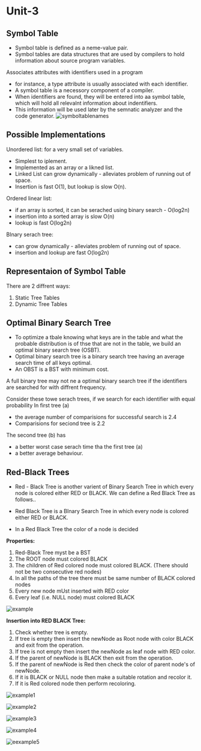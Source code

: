 # Unit-3 #

## Symbol Table ##

- Symbol table is defined as a neme-value pair.
- Symbol tables are data structures that are used by compilers to hold information about source program variables.

Associates attributes with identifiers used in a program

- for instance, a type attribute is usually associated with each identifier.
- A symbol table is a necessory component of a compiler.
- When identifiers are found, they will be entered into aa symbol table, which will hold all relevalnt information about indentifiers.
- This information will be used later by the semnatic analyzer and the code generator.
![symboltablenames](symboltablenames.jpeg)

## Possible Implementations ##

Unordered list: for a very small set of variables.

- Simplest to iplement.
- Implemented as an array or a likned list.
- Linked List can grow dynamically - alleviates problem of running out of space.
- Insertion is fast O(1), but lookup is slow O(n).

Ordered linear list:

- if an array is sorted, it can be serached using binary search - O(log2n)
- insertion into a sorted array is slow O(n)
- lookup is fast O(log2n)

BInary serach tree:

- can grow dynamically - alleviates problem of running out of space.
- insertion and lookup are fast O(log2n)

## Representaion of Symbol Table ##

There are 2 diffrent ways:

1. Static Tree Tables
2. Dynamic Tree Tables

## Optimal Binary Search Tree ##

- To optimize a tbale knowing what keys are in the table and what the probable distribution is of thse that are not in the table, we build an optimal binary search tree (OSBT).
- Optimal binary search tree is a binary search tree having an average search time of all keys optimal.
- An OBST is a BST with minimum cost.

A full binary tree may not ne a optimal binary search tree if the identifiers are searched for with diffrent frequency.

Consider these towe serach trees, if we search for each identifier with equal probability
In first tree (a)

- the average number of comparisions for successful search is 2.4
- Comparisions for seciond tree is 2.2

The second tree (b) has

- a better worst case serach time tha the first tree (a)
- a better average behaviour.

## Red-Black Trees ##

- Red - Black Tree is another varient of Binary Search Tree in which every node is colored either RED or BLACK. We can define a Red Black Tree as follows..

- Red Black Tree is a BInary Search Tree in which every node is colored either RED or BLACK.

- In a Red Black Tree the color of a node is decided

**Properties:**

1. Red-Black Tree myst be a BST
2. The ROOT node must colored BLACK
3. The children of Red colored node must colored BLACK. (There should not be two consecutive red nodes)
4. In all the paths of the tree there must be same number of BLACK colored nodes
5. Every new node mUst inserted with RED color
6. Every leaf (i.e. NULL node) must colored BLACK

![example](example.jpg)

**Insertion into RED BLACK Tree:**

1. Check whether tree is empty.
2. If tree is empty then insert the newNode as Root node with color BLACK and exit from the operation.
3. If tree is not empty then insert the newNode as leaf node with RED color.
4. If the parent of newNode is BLACK then exit from the operation.
5. If the parent of newNode is Red then check the color of parent node's of newNode.
6. If it is BLACK or NULL node then make a suitable rotation and recolor it.
7. If it is Red colored node then perform recoloring.

![example1](example1.jpg)

![example2](example2.jpg)

![example3](example3.jpg)

![example4](example4.jpg)

![eexample5](example5.jpg)
